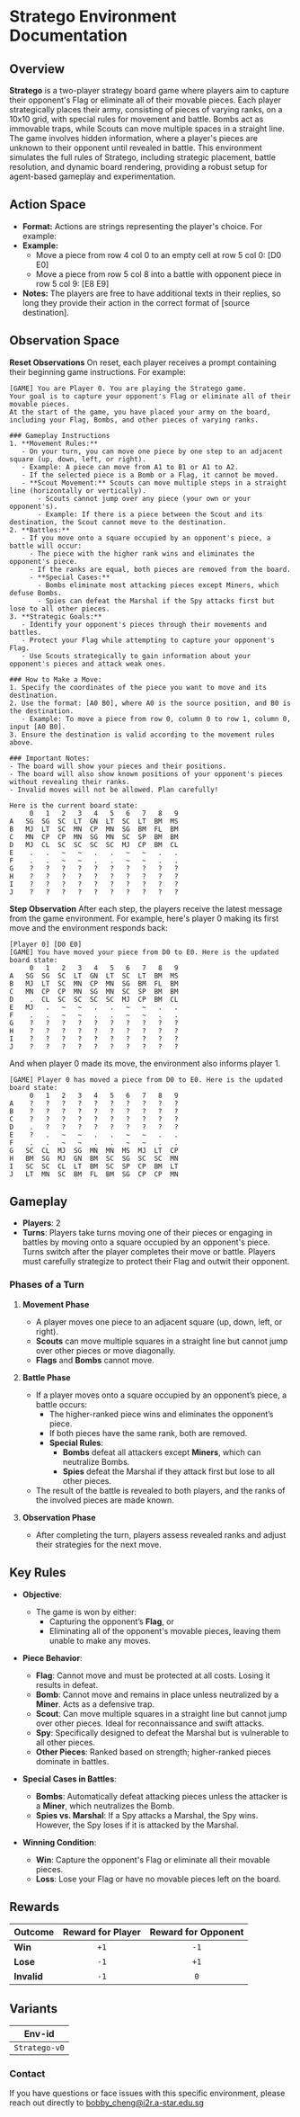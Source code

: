 # Stratego Environment Documentation

## Overview
**Stratego** is a two-player strategy board game where players aim to capture their opponent's Flag or eliminate all of their movable pieces. Each player strategically places their army, consisting of pieces of varying ranks, on a 10x10 grid, with special rules for movement and battle. Bombs act as immovable traps, while Scouts can move multiple spaces in a straight line. The game involves hidden information, where a player's pieces are unknown to their opponent until revealed in battle. This environment simulates the full rules of Stratego, including strategic placement, battle resolution, and dynamic board rendering, providing a robust setup for agent-based gameplay and experimentation.

## Action Space
- **Format:** Actions are strings representing the player's choice. For example:
- **Example:**
    - Move a piece from row 4 col 0 to an empty cell at row 5 col 0: [D0 E0]
    - Move a piece from row 5 col 8 into a battle with opponent piece in row 5 col 9: [E8 E9]
- **Notes:** The players are free to have additional texts in their replies, so long they provide their action in the correct format of [source destination].

## Observation Space
**Reset Observations**
On reset, each player receives a prompt containing their beginning game instructions. For example:
```plaintext
[GAME] You are Player 0. You are playing the Stratego game.
Your goal is to capture your opponent's Flag or eliminate all of their movable pieces.
At the start of the game, you have placed your army on the board, including your Flag, Bombs, and other pieces of varying ranks.

### Gameplay Instructions
1. **Movement Rules:**
   - On your turn, you can move one piece by one step to an adjacent square (up, down, left, or right).
   - Example: A piece can move from A1 to B1 or A1 to A2.
   - If the selected piece is a Bomb or a Flag, it cannot be moved.
   - **Scout Movement:** Scouts can move multiple steps in a straight line (horizontally or vertically).
       - Scouts cannot jump over any piece (your own or your opponent's).
       - Example: If there is a piece between the Scout and its destination, the Scout cannot move to the destination.
2. **Battles:**
   - If you move onto a square occupied by an opponent's piece, a battle will occur:
     - The piece with the higher rank wins and eliminates the opponent's piece.
     - If the ranks are equal, both pieces are removed from the board.
     - **Special Cases:**
       - Bombs eliminate most attacking pieces except Miners, which defuse Bombs.
       - Spies can defeat the Marshal if the Spy attacks first but lose to all other pieces.
3. **Strategic Goals:**
   - Identify your opponent's pieces through their movements and battles.
   - Protect your Flag while attempting to capture your opponent's Flag.
   - Use Scouts strategically to gain information about your opponent's pieces and attack weak ones.

### How to Make a Move:
1. Specify the coordinates of the piece you want to move and its destination.
2. Use the format: [A0 B0], where A0 is the source position, and B0 is the destination.
   - Example: To move a piece from row 0, column 0 to row 1, column 0, input [A0 B0].
3. Ensure the destination is valid according to the movement rules above.

### Important Notes:
- The board will show your pieces and their positions.
- The board will also show known positions of your opponent's pieces without revealing their ranks.
- Invalid moves will not be allowed. Plan carefully!

Here is the current board state:
     0   1   2   3   4   5   6   7   8   9
A   SG  SG  SC  LT  GN  LT  SC  LT  BM  MS 
B   MJ  LT  SC  MN  CP  MN  SG  BM  FL  BM 
C   MN  CP  CP  MN  SG  MN  SC  SP  BM  BM 
D   MJ  CL  SC  SC  SC  SC  MJ  CP  BM  CL 
E    .   .   ~   ~   .   .   ~   ~   .   . 
F    .   .   ~   ~   .   .   ~   ~   .   . 
G    ?   ?   ?   ?   ?   ?   ?   ?   ?   ? 
H    ?   ?   ?   ?   ?   ?   ?   ?   ?   ? 
I    ?   ?   ?   ?   ?   ?   ?   ?   ?   ? 
J    ?   ?   ?   ?   ?   ?   ?   ?   ?   ? 
```

**Step Observation**
After each step, the players receive the latest message from the game environment. For example, here's player 0 making its first move and the environment responds back:
```plaintext
[Player 0] [D0 E0]
[GAME] You have moved your piece from D0 to E0. Here is the updated board state:
     0   1   2   3   4   5   6   7   8   9
A   SG  SG  SC  LT  GN  LT  SC  LT  BM  MS 
B   MJ  LT  SC  MN  CP  MN  SG  BM  FL  BM 
C   MN  CP  CP  MN  SG  MN  SC  SP  BM  BM 
D    .  CL  SC  SC  SC  SC  MJ  CP  BM  CL 
E   MJ   .   ~   ~   .   .   ~   ~   .   . 
F    .   .   ~   ~   .   .   ~   ~   .   . 
G    ?   ?   ?   ?   ?   ?   ?   ?   ?   ? 
H    ?   ?   ?   ?   ?   ?   ?   ?   ?   ? 
I    ?   ?   ?   ?   ?   ?   ?   ?   ?   ? 
J    ?   ?   ?   ?   ?   ?   ?   ?   ?   ? 
```

And when player 0 made its move, the environment also informs player 1.
```plaintext
[GAME] Player 0 has moved a piece from D0 to E0. Here is the updated board state:
     0   1   2   3   4   5   6   7   8   9
A    ?   ?   ?   ?   ?   ?   ?   ?   ?   ? 
B    ?   ?   ?   ?   ?   ?   ?   ?   ?   ? 
C    ?   ?   ?   ?   ?   ?   ?   ?   ?   ? 
D    .   ?   ?   ?   ?   ?   ?   ?   ?   ? 
E    ?   .   ~   ~   .   .   ~   ~   .   . 
F    .   .   ~   ~   .   .   ~   ~   .   . 
G   SC  CL  MJ  SG  MN  MN  MS  MJ  LT  CP 
H   BM  SG  MJ  GN  BM  SC  SG  SC  SC  MN 
I   SC  SC  CL  LT  BM  SC  SP  CP  BM  LT 
J   LT  MN  SC  BM  FL  BM  SG  CP  CP  MN 
```

## Gameplay

- **Players**: 2  
- **Turns**: Players take turns moving one of their pieces or engaging in battles by moving onto a square occupied by an opponent's piece. Turns switch after the player completes their move or battle. Players must carefully strategize to protect their Flag and outwit their opponent.  

### Phases of a Turn

1. **Movement Phase**  
   - A player moves one piece to an adjacent square (up, down, left, or right).  
   - **Scouts** can move multiple squares in a straight line but cannot jump over other pieces or move diagonally.  
   - **Flags** and **Bombs** cannot move.  

2. **Battle Phase**  
   - If a player moves onto a square occupied by an opponent’s piece, a battle occurs:  
     - The higher-ranked piece wins and eliminates the opponent’s piece.  
     - If both pieces have the same rank, both are removed.  
     - **Special Rules**:
       - **Bombs** defeat all attackers except **Miners**, which can neutralize Bombs.  
       - **Spies** defeat the Marshal if they attack first but lose to all other pieces.  
   - The result of the battle is revealed to both players, and the ranks of the involved pieces are made known.  

3. **Observation Phase**  
   - After completing the turn, players assess revealed ranks and adjust their strategies for the next move.  

## Key Rules

- **Objective**:
  - The game is won by either:
    - Capturing the opponent’s **Flag**, or  
    - Eliminating all of the opponent's movable pieces, leaving them unable to make any moves.  

- **Piece Behavior**:
  - **Flag**: Cannot move and must be protected at all costs. Losing it results in defeat.  
  - **Bomb**: Cannot move and remains in place unless neutralized by a **Miner**. Acts as a defensive trap.  
  - **Scout**: Can move multiple squares in a straight line but cannot jump over other pieces. Ideal for reconnaissance and swift attacks.  
  - **Spy**: Specifically designed to defeat the Marshal but is vulnerable to all other pieces.  
  - **Other Pieces**: Ranked based on strength; higher-ranked pieces dominate in battles.  

- **Special Cases in Battles**:
  - **Bombs**: Automatically defeat attacking pieces unless the attacker is a **Miner**, which neutralizes the Bomb.  
  - **Spies vs. Marshal**: If a Spy attacks a Marshal, the Spy wins. However, the Spy loses if it is attacked by the Marshal.  

- **Winning Condition**:
  - **Win**: Capture the opponent's Flag or eliminate all their movable pieces.  
  - **Loss**: Lose your Flag or have no movable pieces left on the board. 

## Rewards

| Outcome          | Reward for Player | Reward for Opponent |
|------------------|:-----------------:|:-------------------:|
| **Win**          | `+1`              | `-1`                |
| **Lose**         | `-1`              | `+1`                |
| **Invalid**      | `-1`              | `0`                 |

## Variants

| Env-id                  |
|-------------------------|
| `Stratego-v0`           |


### Contact
If you have questions or face issues with this specific environment, please reach out directly to bobby_cheng@i2r.a-star.edu.sg
